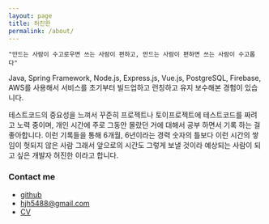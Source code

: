 ```yaml
---
layout: page
title: 허진한
permalink: /about/
---
```


`"만드는 사람이 수고로우면 쓰는 사람이 편하고, 만드는 사람이 편하면 쓰는 사람이 수고롭다"`

Java, Spring Framework, Node.js, Express.js, Vue.js, PostgreSQL, Firebase, AWS를 사용해서 서비스를 초기부터 빌드업하고 런칭하고 유지 보수해본 경험이 있습니다.

테스트코드의 중요성을 느껴서 꾸준히 프로젝트나 토이프로젝트에 테스트코드를 짜려고 노력 중이며, 개인 시간에 주로 그동안 몰랐던 거에 대해서 공부 하면서 기록 하는 걸 좋아합니다. 이런 기록들을 통해 6개월, 6년이라는 경력 숫자의 틀보다 이런 시간의 쌓임이 헛되지 않은 사람 그래서 앞으로의 시간도 그렇게 보낼 것이라 예상되는 사람이 되고 싶은 개발자 허진한 이라고 합니다.

### Contact me
- [github](https://github.com/LeoHeo)
- [hjh5488@gmail.com](mailto:hjh5488@gmail.com)
- [CV](../cv_leoheo.pdf)
